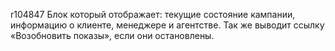 r104847
Блок который отображает: текущие состояние кампании, информацию о клиенте, менеджере и агентстве.
Так же выводит ссылку «Возобновить показы», если они остановлены.
